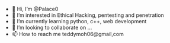 - 👋 Hi, I’m @Palace0
- 👀 I’m interested in Ethical Hacking, pentesting and penetration
- 🌱 I’m currently learning python, c++, web development
- 💞️ I’m looking to collaborate on ...
- 📫 How to reach me teddymoh06@gmail,com


<!---
Palace0/Palace0 is a ✨ special ✨ repository because its `README.md` (this file) appears on your GitHub profile.
You can click the Preview link to take a look at your changes.
--->
